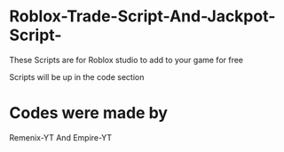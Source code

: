 # Roblox-Trade-Script-And-Jackpot-Script-

These Scripts are for Roblox studio to add to your game for free 

Scripts will be up in the code section

# Codes were made by 

Remenix-YT 
And Empire-YT 
